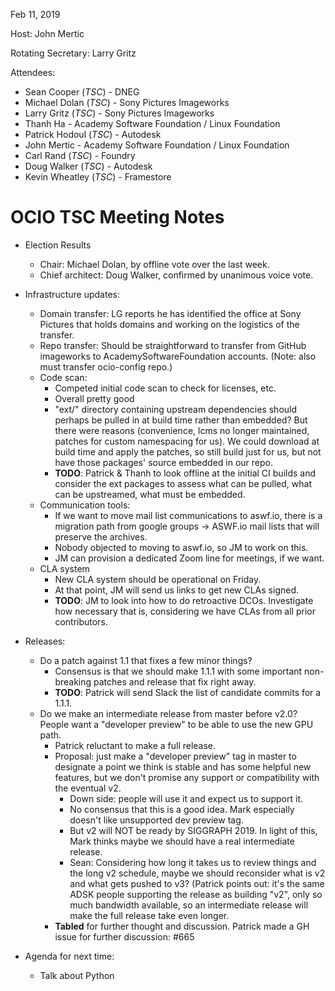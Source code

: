 <!--
SPDX-License-Identifier: CC-BY-4.0
Copyright Contributors to the OpenColorIO Project.
-->

Feb 11, 2019

Host: John Mertic

Rotating Secretary: Larry Gritz

Attendees:
  * Sean Cooper (_TSC_) - DNEG
  * Michael Dolan (_TSC_) - Sony Pictures Imageworks
  * Larry Gritz (_TSC_) - Sony Pictures Imageworks
  * Thanh Ha - Academy Software Foundation / Linux Foundation
  * Patrick Hodoul (_TSC_) - Autodesk
  * John Mertic - Academy Software Foundation / Linux Foundation
  * Carl Rand (_TSC_) - Foundry
  * Doug Walker (_TSC_) - Autodesk
  * Kevin Wheatley (_TSC_) - Framestore

# **OCIO TSC Meeting Notes**

* Election Results
    * Chair:  Michael Dolan, by offline vote over the last week.
    * Chief architect: Doug Walker, confirmed by unanimous voice vote.
* Infrastructure updates:
    * Domain transfer: LG reports he has identified the office at Sony Pictures that holds domains and working on the logistics of the transfer.
    * Repo transfer: Should be straightforward to transfer from GitHub imageworks to AcademySoftwareFoundation accounts. (Note: also must transfer ocio-config repo.)
    * Code scan:
        * Competed initial code scan to check for licenses, etc.
        * Overall pretty good
        * "ext/" directory containing upstream dependencies should perhaps be pulled in at build time rather than embedded? But there were reasons (convenience, lcms no longer maintained, patches for custom namespacing for us). We could download at build time and apply the patches, so still build just for us, but not have those packages' source embedded in our repo.
        * **TODO**: Patrick & Thanh to look offline at the initial CI builds and consider the ext packages to assess what can be pulled, what can be upstreamed, what must be embedded.
    * Communication tools:
        * If we want to move mail list communications to aswf.io, there is a migration path from google groups -> ASWF.io mail lists that will preserve the archives.
        * Nobody objected to moving to aswf.io, so JM to work on this.
        * JM can provision a dedicated Zoom line for meetings, if we want.
    * CLA system
        * New CLA system should be operational on Friday.
        * At that point, JM will send us links to get new CLAs signed.
        * **TODO**: JM to look into how to do retroactive DCOs. Investigate how necessary that is, considering we have CLAs from all prior contributors.

* Releases:
    * Do a patch against 1.1 that fixes a few minor things?
        * Consensus is that we should make 1.1.1 with some important non-breaking patches and release that fix right away.
        * **TODO**: Patrick will send Slack the list of candidate commits for a 1.1.1.
    * Do we make an intermediate release from master before v2.0? People want a "developer preview" to be able to use the new GPU path.
        * Patrick reluctant to make a full release.
        * Proposal: just make a "developer preview" tag in master to designate a point we think is stable and has some helpful new features, but we don't promise any support or compatibility with the eventual v2.
            * Down side: people will use it and expect us to support it.
            * No consensus that this is a good idea. Mark especially doesn't like unsupported dev preview tag.
            * But v2 will NOT be ready by SIGGRAPH 2019. In light of this, Mark thinks maybe we should have a real intermediate release.
            * Sean: Considering how long it takes us to review things and the long v2 schedule, maybe we should reconsider what is v2 and what gets pushed to v3? (Patrick points out: it's the same ADSK people supporting the release as building "v2", only so much bandwidth available, so an intermediate release will make the full release take even longer.
        * **Tabled** for further thought and discussion. Patrick made a GH issue for further discussion: #665

* Agenda for next time:
    * Talk about Python
